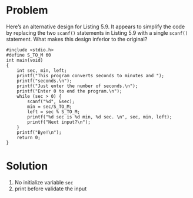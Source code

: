 # Problem
Here’s an alternative design for Listing 5.9. It appears to simplify the code by replacing the two `scanf()` statements in Listing 5.9 with a single `scanf()` statement. What makes this design inferior to the original?

    #include <stdio.h> 
    #define S_TO_M 60 
    int main(void)
    {
        int sec, min, left;
        printf("This program converts seconds to minutes and "); 
        printf("seconds.\n");
        printf("Just enter the number of seconds.\n"); 
        printf("Enter 0 to end the program.\n");
        while (sec > 0) {
            scanf("%d", &sec);
            min = sec/S_TO_M;
            left = sec % S_TO_M;
            printf("%d sec is %d min, %d sec. \n", sec, min, left); 
            printf("Next input?\n");
        } 
        printf("Bye!\n"); 
        return 0;
    }
    

# Solution
1. No initialize variable `sec`
1. print before validate the input


